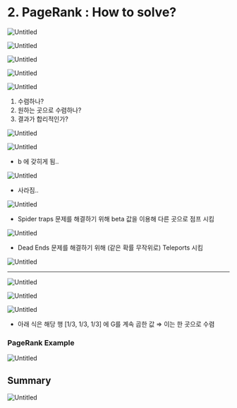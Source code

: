 # 2. PageRank : How to solve?

![Untitled](2%20PageRank%20How%20to%20solve%208361163a01e04fb0bc0d0478b21f89de/Untitled.png)

![Untitled](2%20PageRank%20How%20to%20solve%208361163a01e04fb0bc0d0478b21f89de/Untitled%201.png)

![Untitled](2%20PageRank%20How%20to%20solve%208361163a01e04fb0bc0d0478b21f89de/Untitled%202.png)

![Untitled](2%20PageRank%20How%20to%20solve%208361163a01e04fb0bc0d0478b21f89de/Untitled%203.png)

![Untitled](2%20PageRank%20How%20to%20solve%208361163a01e04fb0bc0d0478b21f89de/Untitled%204.png)

1. 수렴하나?
2. 원하는 곳으로 수렴하나?
3. 결과가 합리적인가?

![Untitled](2%20PageRank%20How%20to%20solve%208361163a01e04fb0bc0d0478b21f89de/Untitled%205.png)

![Untitled](2%20PageRank%20How%20to%20solve%208361163a01e04fb0bc0d0478b21f89de/Untitled%206.png)

- b 에 갖히게 됨..

![Untitled](2%20PageRank%20How%20to%20solve%208361163a01e04fb0bc0d0478b21f89de/Untitled%207.png)

- 사라짐..

![Untitled](2%20PageRank%20How%20to%20solve%208361163a01e04fb0bc0d0478b21f89de/Untitled%208.png)

- Spider traps 문제를 해결하기 위해 beta 값을 이용해 다른 곳으로 점프 시킴

![Untitled](2%20PageRank%20How%20to%20solve%208361163a01e04fb0bc0d0478b21f89de/Untitled%209.png)

- Dead Ends 문제를 해결하기 위해 (같은 확률 무작위로) Teleports 시킴

![Untitled](2%20PageRank%20How%20to%20solve%208361163a01e04fb0bc0d0478b21f89de/Untitled%2010.png)

---

![Untitled](2%20PageRank%20How%20to%20solve%208361163a01e04fb0bc0d0478b21f89de/Untitled%2011.png)

![Untitled](2%20PageRank%20How%20to%20solve%208361163a01e04fb0bc0d0478b21f89de/Untitled%2012.png)

![Untitled](2%20PageRank%20How%20to%20solve%208361163a01e04fb0bc0d0478b21f89de/Untitled%2013.png)

- 아래 식은 해당 행 [1/3, 1/3, 1/3] 에 G를 계속 곱한 값 ⇒ 이는 한 곳으로 수렴

### PageRank Example

![Untitled](2%20PageRank%20How%20to%20solve%208361163a01e04fb0bc0d0478b21f89de/Untitled%2014.png)

## Summary

 

![Untitled](2%20PageRank%20How%20to%20solve%208361163a01e04fb0bc0d0478b21f89de/Untitled%2015.png)